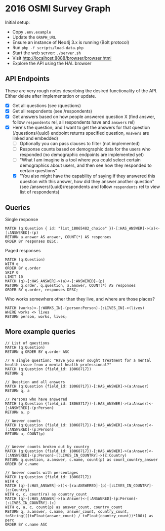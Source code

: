 # 2016 OSMI Survey Graph

Initial setup:

* Copy `.env.example`
* Update the `GRAPH_URL`
* Ensure an instance of Neo4j 3.x is running (Bolt protocol)
* Run `php -f scripts/load-data.php`
* Start the web server: `./server.sh`
* Visit [http://localhost:8888/browser/browser.html](http://localhost:8888/browser/browser.html)
* Explore the API using the HAL browser

## API Endpoints

These are very rough notes describing the desired functionality of the API.
Either delete after implementation or update.

- [x] Get all questions (see /questions)
- [x] Get all respondents (see /respondents)
- [x] Get answers based on how people answered question X (find answer, follow `respondents` rel, all respondents have and `answers` rel)
- [x] Here's the question, and I want to get the answers for that question (/questions/{uuid} endpoint returns specified question, `Answers` are linked and embedded)
    - [ ] Optionally you can pass clauses to filter (not implemented)
    - [ ] Response counts based on demographic data for the users who responded (no demographic endpoints are implemented yet)
    - [ ] "What I am imagine is a tool where you could select certain demographics about users, and then see how they responded to certain questions"
    - [x] "You also might have the capability of saying if they answered this question with this answer, how did they answer another question" (see /answers/{uuid}/respondents and follow `respondents` rel to view list of respondents)

## Queries

Single response
```
MATCH (q:Question { id: "list_18065482_choice" })-[:HAS_ANSWER]->(a)<-[:ANSWERED]-(p)
RETURN a.answer AS answer, COUNT(*) AS responses
ORDER BY responses DESC;
```

Paged responses
```
MATCH (q:Question)
WITH q
ORDER BY q.order
SKIP 0
LIMIT 10
MATCH (q)-[:HAS_ANSWER]->(a)<-[:ANSWERED]-(p)
RETURN q.order, q.question, a.answer, COUNT(*) AS responses
ORDER BY q.order, responses DESC;
```

Who works somewhere other than they live, and where are those places?
```
MATCH (works)<-[:WORKS_IN]-(person:Person)-[:LIVES_IN]->(lives)
WHERE works <> lives
RETURN person, works, lives;
```


## More example queries

```
// List of questions
MATCH (q:Question)
RETURN q ORDER BY q.order ASC

// A single question: "Have you ever sought treatment for a mental health issue from a mental health professional?"
MATCH (q:Question {field_id: 18068717})
RETURN q

// Question and all answers
MATCH (q:Question {field_id: 18068717})-[:HAS_ANSWER]->(a:Answer)
RETURN q, a

// Persons who have answered
MATCH (q:Question {field_id: 18068717})-[:HAS_ANSWER]->(a:Answer)<-[:ANSWERED]-(p:Person)
RETURN a, p

// Answer counts
MATCH (q:Question {field_id: 18068717})-[:HAS_ANSWER]->(a:Answer)<-[:ANSWERED]-(p:Person)
RETURN a, COUNT(p)


// Answer counts broken out by country
MATCH (q:Question {field_id: 18068717})-[:HAS_ANSWER]->(a:Answer)<-[:ANSWERED]-(p:Person)-[:LIVES_IN_COUNTRY]->(c:Country)
RETURN q.question, a.answer, c.name, count(p) as count_country_answer
ORDER BY c.name

// Answer counts with percentages
MATCH (q:Question {field_id: 18068717})
WITH q
MATCH (q)-[:HAS_ANSWER]->()<-[ra:ANSWERED]-(p)-[:LIVES_IN_COUNTRY]-(c:Country)
WITH q, c, count(ra) as country_count
MATCH (q)-[:HAS_ANSWER]->(a:Answer)<-[:ANSWERED]-(p:Person)-[:LIVES_IN_COUNTRY]-(c)
WITH q, a, c, count(p) as answer_count, country_count
RETURN q, a.answer, c.name, answer_count, country_count, toString(((toFloat(answer_count) / toFloat(country_count))*100)) as perc
ORDER BY c.name ASC
```
